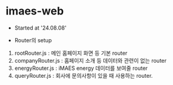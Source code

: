 # imaes-web

- Started at '24.08.08'

- Router의 setup

1. rootRouter.js : 메인 홈페이지 화면 등 기본 router
2. companyRouter.js : 홈페이지 소개 등 데이터와 관련이 없는 router
3. energyRouter.js : iMAES energy 데이터를 보여줄 router
4. queryRouter.js : 회사에 문의사항이 있을 때 사용하는 router.
